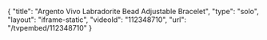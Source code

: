 {
    "title": "Argento Vivo Labradorite Bead Adjustable Bracelet",
    "type": "solo",
    "layout": "iframe-static",
    "videoId": "112348710",
    "url": "\/tvpembed\/112348710"
}